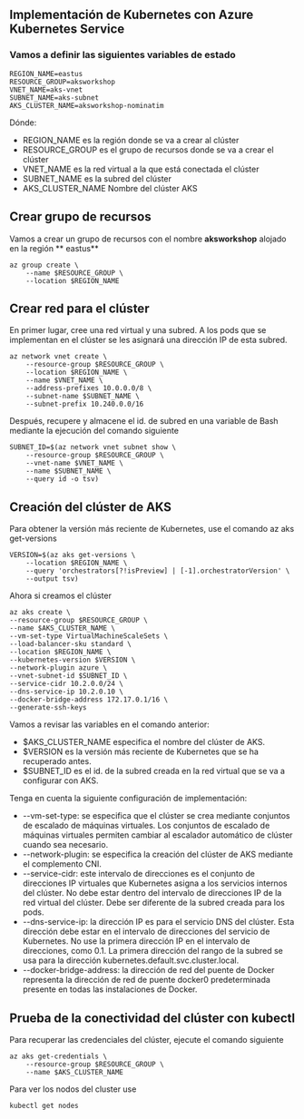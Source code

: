 ## Implementación de Kubernetes con Azure Kubernetes Service
### Vamos a definir las siguientes variables de estado
````
REGION_NAME=eastus
RESOURCE_GROUP=aksworkshop
VNET_NAME=aks-vnet
SUBNET_NAME=aks-subnet
AKS_CLUSTER_NAME=aksworkshop-nominatim
````
Dónde:
-	REGION_NAME es la región donde se va a crear al clúster
-	RESOURCE_GROUP es el grupo de recursos donde se va a crear el clúster
-	VNET_NAME es la red virtual a la que está conectada el clúster
-	SUBNET_NAME  es la subred del clúster 
-	AKS_CLUSTER_NAME Nombre del clúster AKS 
## Crear grupo de recursos 
Vamos a crear un grupo de recursos con el nombre **aksworkshop** alojado en la región  ** eastus**
````
az group create \
    --name $RESOURCE_GROUP \
    --location $REGION_NAME
````
## Crear red para el clúster
En primer lugar, cree una red virtual y una subred. A los pods que se implementan en el clúster se les asignará una dirección IP de esta subred.
````
az network vnet create \
    --resource-group $RESOURCE_GROUP \
    --location $REGION_NAME \
    --name $VNET_NAME \
    --address-prefixes 10.0.0.0/8 \
    --subnet-name $SUBNET_NAME \
    --subnet-prefix 10.240.0.0/16
```` 
Después, recupere y almacene el id. de subred en una variable de Bash mediante la ejecución del comando siguiente
````
SUBNET_ID=$(az network vnet subnet show \
    --resource-group $RESOURCE_GROUP \
    --vnet-name $VNET_NAME \
    --name $SUBNET_NAME \
    --query id -o tsv)
````
## Creación del clúster de AKS
Para obtener la versión más reciente de Kubernetes, use el comando az aks get-versions
````
VERSION=$(az aks get-versions \
    --location $REGION_NAME \
    --query 'orchestrators[?!isPreview] | [-1].orchestratorVersion' \
    --output tsv)
````
Ahora si creamos el clúster 
````
az aks create \
--resource-group $RESOURCE_GROUP \
--name $AKS_CLUSTER_NAME \
--vm-set-type VirtualMachineScaleSets \
--load-balancer-sku standard \
--location $REGION_NAME \
--kubernetes-version $VERSION \
--network-plugin azure \
--vnet-subnet-id $SUBNET_ID \
--service-cidr 10.2.0.0/24 \
--dns-service-ip 10.2.0.10 \
--docker-bridge-address 172.17.0.1/16 \
--generate-ssh-keys
````
Vamos a revisar las variables en el comando anterior:
-	$AKS_CLUSTER_NAME especifica el nombre del clúster de AKS.
-	$VERSION es la versión más reciente de Kubernetes que se ha recuperado antes.
-	$SUBNET_ID es el id. de la subred creada en la red virtual que se va a configurar con AKS.

Tenga en cuenta la siguiente configuración de implementación:

-	--vm-set-type: se especifica que el clúster se crea mediante conjuntos de escalado de máquinas virtuales. Los conjuntos de escalado de máquinas virtuales permiten cambiar al escalador automático de clúster cuando sea necesario.
-	--network-plugin: se especifica la creación del clúster de AKS mediante el complemento CNI.
-	--service-cidr: este intervalo de direcciones es el conjunto de direcciones IP virtuales que Kubernetes asigna a los servicios internos del clúster. No debe estar dentro del intervalo de direcciones IP de la red virtual del clúster. Debe ser diferente de la subred creada para los pods.
-	--dns-service-ip: la dirección IP es para el servicio DNS del clúster. Esta dirección debe estar en el intervalo de direcciones del servicio de Kubernetes. No use la primera dirección IP en el intervalo de direcciones, como 0.1. La primera dirección del rango de la subred se usa para la dirección kubernetes.default.svc.cluster.local.
-	--docker-bridge-address: la dirección de red del puente de Docker representa la dirección de red de puente docker0 predeterminada presente en todas las instalaciones de Docker. 
## Prueba de la conectividad del clúster con kubectl
Para recuperar las credenciales del clúster, ejecute el comando siguiente
````
az aks get-credentials \
    --resource-group $RESOURCE_GROUP \
    --name $AKS_CLUSTER_NAME
````
Para ver los nodos del cluster use 
````
kubectl get nodes
````




